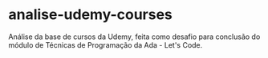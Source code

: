 # analise-udemy-courses
Análise da base de cursos da Udemy, feita como desafio para conclusão do módulo de Técnicas de Programação da Ada - Let's Code.
